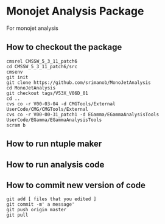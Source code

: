 Monojet Analysis Package
===============

For monojet analysis

How to checkout the package
--------------
<pre><code>cmsrel CMSSW_5_3_11_patch6
cd CMSSW_5_3_11_patch6/src
cmsenv
git init
git clone https://github.com/srimanob/MonoJetAnalysis
cd MonoJetAnalysis
git checkout tags/V53X_V06D_01
cd ..
cvs co -r V00-03-04 -d CMGTools/External UserCode/CMG/CMGTools/External
cvs co -r V00-00-31_patch1 -d EGamma/EGammaAnalysisTools UserCode/EGamma/EGammaAnalysisTools
scram b
</code></pre>

How to run ntuple maker
--------------

How to run analysis code
--------------

How to commit new version of code
--------------
<pre><code>git add [ files that you edited ]
git commit -m' a message'
git push origin master
git pull
</code></pre>
